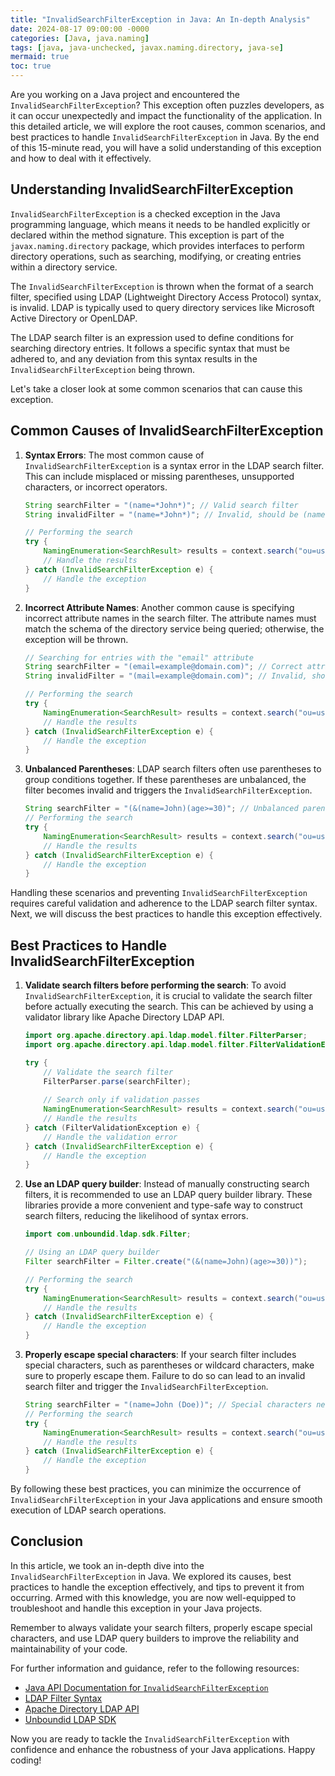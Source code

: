 ```yaml
---
title: "InvalidSearchFilterException in Java: An In-depth Analysis"
date: 2024-08-17 09:00:00 -0000
categories: [Java, java.naming]
tags: [java, java-unchecked, javax.naming.directory, java-se]
mermaid: true
toc: true
---
```



Are you working on a Java project and encountered the `InvalidSearchFilterException`? This exception often puzzles developers, as it can occur unexpectedly and impact the functionality of the application. In this detailed article, we will explore the root causes, common scenarios, and best practices to handle `InvalidSearchFilterException` in Java. By the end of this 15-minute read, you will have a solid understanding of this exception and how to deal with it effectively.

## Understanding InvalidSearchFilterException

`InvalidSearchFilterException` is a checked exception in the Java programming language, which means it needs to be handled explicitly or declared within the method signature. This exception is part of the `javax.naming.directory` package, which provides interfaces to perform directory operations, such as searching, modifying, or creating entries within a directory service.

The `InvalidSearchFilterException` is thrown when the format of a search filter, specified using LDAP (Lightweight Directory Access Protocol) syntax, is invalid. LDAP is typically used to query directory services like Microsoft Active Directory or OpenLDAP.

The LDAP search filter is an expression used to define conditions for searching directory entries. It follows a specific syntax that must be adhered to, and any deviation from this syntax results in the `InvalidSearchFilterException` being thrown.

Let's take a closer look at some common scenarios that can cause this exception.

## Common Causes of InvalidSearchFilterException

1. **Syntax Errors**: The most common cause of `InvalidSearchFilterException` is a syntax error in the LDAP search filter. This can include misplaced or missing parentheses, unsupported characters, or incorrect operators.

   ```java
   String searchFilter = "(name=*John*)"; // Valid search filter
   String invalidFilter = "(name=*John*)"; // Invalid, should be (name=*John*)
   
   // Performing the search
   try {
       NamingEnumeration<SearchResult> results = context.search("ou=users,dc=mydomain,dc=com", invalidFilter, searchCtls);
       // Handle the results
   } catch (InvalidSearchFilterException e) {
       // Handle the exception
   }
   ```

2. **Incorrect Attribute Names**: Another common cause is specifying incorrect attribute names in the search filter. The attribute names must match the schema of the directory service being queried; otherwise, the exception will be thrown.

   ```java
   // Searching for entries with the "email" attribute
   String searchFilter = "(email=example@domain.com)"; // Correct attribute name
   String invalidFilter = "(mail=example@domain.com)"; // Invalid, should be "email"
   
   // Performing the search
   try {
       NamingEnumeration<SearchResult> results = context.search("ou=users,dc=mydomain,dc=com", invalidFilter, searchCtls);
       // Handle the results
   } catch (InvalidSearchFilterException e) {
       // Handle the exception
   }
   ```

3. **Unbalanced Parentheses**: LDAP search filters often use parentheses to group conditions together. If these parentheses are unbalanced, the filter becomes invalid and triggers the `InvalidSearchFilterException`.

   ```java
   String searchFilter = "(&(name=John)(age>=30)"; // Unbalanced parentheses
   // Performing the search
   try {
       NamingEnumeration<SearchResult> results = context.search("ou=users,dc=mydomain,dc=com", searchFilter, searchCtls);
       // Handle the results
   } catch (InvalidSearchFilterException e) {
       // Handle the exception
   }
   ```

Handling these scenarios and preventing `InvalidSearchFilterException` requires careful validation and adherence to the LDAP search filter syntax. Next, we will discuss the best practices to handle this exception effectively.

## Best Practices to Handle InvalidSearchFilterException

1. **Validate search filters before performing the search**: To avoid `InvalidSearchFilterException`, it is crucial to validate the search filter before actually executing the search. This can be achieved by using a validator library like Apache Directory LDAP API.

   ```java
   import org.apache.directory.api.ldap.model.filter.FilterParser;
   import org.apache.directory.api.ldap.model.filter.FilterValidationException;
   
   try {
       // Validate the search filter
       FilterParser.parse(searchFilter);
       
       // Search only if validation passes
       NamingEnumeration<SearchResult> results = context.search("ou=users,dc=mydomain,dc=com", searchFilter, searchCtls);
       // Handle the results
   } catch (FilterValidationException e) {
       // Handle the validation error
   } catch (InvalidSearchFilterException e) {
       // Handle the exception
   }
   ```

2. **Use an LDAP query builder**: Instead of manually constructing search filters, it is recommended to use an LDAP query builder library. These libraries provide a more convenient and type-safe way to construct search filters, reducing the likelihood of syntax errors.

   ```java
   import com.unboundid.ldap.sdk.Filter;
   
   // Using an LDAP query builder
   Filter searchFilter = Filter.create("(&(name=John)(age>=30))");
   
   // Performing the search
   try {
       NamingEnumeration<SearchResult> results = context.search("ou=users,dc=mydomain,dc=com", searchFilter.toString(), searchCtls);
       // Handle the results
   } catch (InvalidSearchFilterException e) {
       // Handle the exception
   }
   ```

3. **Properly escape special characters**: If your search filter includes special characters, such as parentheses or wildcard characters, make sure to properly escape them. Failure to do so can lead to an invalid search filter and trigger the `InvalidSearchFilterException`.

   ```java
   String searchFilter = "(name=John (Doe))"; // Special characters need to be escaped
   // Performing the search
   try {
       NamingEnumeration<SearchResult> results = context.search("ou=users,dc=mydomain,dc=com", searchFilter, searchCtls);
       // Handle the results
   } catch (InvalidSearchFilterException e) {
       // Handle the exception
   }
   ```

By following these best practices, you can minimize the occurrence of `InvalidSearchFilterException` in your Java applications and ensure smooth execution of LDAP search operations.

## Conclusion

In this article, we took an in-depth dive into the `InvalidSearchFilterException` in Java. We explored its causes, best practices to handle the exception effectively, and tips to prevent it from occurring. Armed with this knowledge, you are now well-equipped to troubleshoot and handle this exception in your Java projects.

Remember to always validate your search filters, properly escape special characters, and use LDAP query builders to improve the reliability and maintainability of your code.

For further information and guidance, refer to the following resources:

- [Java API Documentation for `InvalidSearchFilterException`](https://docs.oracle.com/en/java/javase/14/docs/api/index.html?javax/naming/directory/InvalidSearchFilterException.html)
- [LDAP Filter Syntax](https://ldap.com/ldap-filters/)
- [Apache Directory LDAP API](http://directory.apache.org/api/java-api.html)
- [Unboundid LDAP SDK](https://www.unboundid.com/products/ldap-sdk/)

Now you are ready to tackle the `InvalidSearchFilterException` with confidence and enhance the robustness of your Java applications. Happy coding!